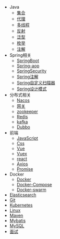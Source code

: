 <!-- docs/_sidebar.md --> 

* Java
  * [集合](java/java集合)
  * [代理](java/代理(proxy))
  * [多线程](java/多线程)
  * [反射](java/反射(reflect))
  * [泛型](java/泛型(generic))
  * [枚举](java/枚举类)
  * [注解](java/注解)
* Spring相关
  * [SpringBoot](spring/SpringBoot)
  * [Spring-aop](spring/spring-aop)
  * [SpringSecurity](spring/SpringSecurity)
  * [Spring注解](spring/Spring中的注解)
  * [Spring自定义扫描器](spring/Spring自定义扫描器)
  * [Spring设计模式](spring/设计模式)
* 分布式相关
  * [Nacos](Nacos/Nacos)
  * [网关](SpringCloud/SpringCloudGateway)
  * [zookeeper](zookeeper/zookeeper)
  * [Redis](redis/redis)
  * [kafka](kafka/kafka)
  * [Dubbo](dubbo/dubbo)
* 前端
  * [JavaScript](前端/javaScript)
  * [Css](前端/css)
  * [Vue](前端/Vue)
  * [Vuex](前端/Vuex)
  * [react](前端/react)
  * [Axios](前端/axios)
  * [Promise](前端/Promise)
* Docker
  * [Docker](docker/Docker快速实战)
  * [Docker-Compose](docker/docker-compose)
  * [Docker-swarm](docker/docker-swarm)
* [Elasticsearch](elasticsearch/elasticsearch)
* [Git](git/git)
* [Kubernetes](Kubernetes/Kubernetes)
* [Linux](Linux/Linux)
* [Maven](maven/maven)
* [Mybatis](Mybatis/Mybatis)
* [MySQL](MySQL/MySQL)
* [面试](面试题/面试100)
